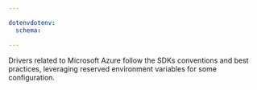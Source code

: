 ```yaml
---

dotenvdotenv:
  schema:

---
```


Drivers related to Microsoft Azure follow the SDKs conventions and best practices,
leveraging reserved environment variables for some configuration.
